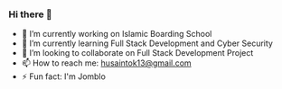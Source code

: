 ### Hi there 👋

- 🔭 I’m currently working on Islamic Boarding School
- 🌱 I’m currently learning Full Stack Development and Cyber Security
- 👯 I’m looking to collaborate on Full Stack Development Project
- 📫 How to reach me: husaintok13@gmail.com
- ⚡ Fun fact: I'm Jomblo

